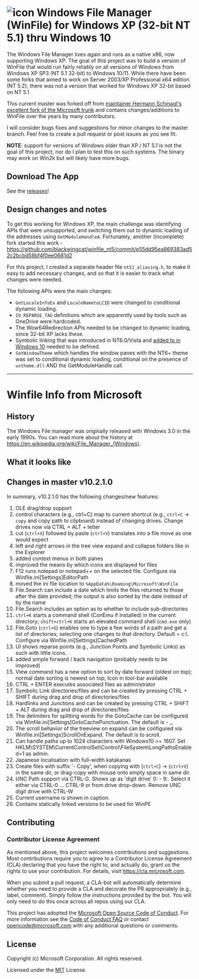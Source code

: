 # ![icon](winfile.png) Windows File Manager (WinFile) for Windows XP (32-bit NT 5.1) thru Windows 10

The Windows File Manager lives again and runs as a native x86, now supporting Windows XP.
The goal of this project was to build a version of WinFile that would run fairly reliably on all versions of Windows from Windows XP SP3 (NT 5.1 32-bit) to Windows 10/11.
While there have been some forks that aimed to work on Server 2003/XP Professional x64 edition (NT 5.2), there was not a version that worked for Windows XP 32-bit based on NT 5.1

This current master was forked off from [maintainer Hermann Schinagl's excellent fork of the Microsoft trunk](https://github.com/schinagl/winfile) and contains changes/additions to WinFile over the years by many contributors.

I will consider bugs fixes and suggestions for minor changes to the master branch. Feel free to create a pull request or post issues as you see fit.

**NOTE**: support for versions of Windows older than XP / NT 5.1 is not the goal of this project, nor do I plan to test this on such systems. The binary may work on Win2k but will likely have more bugs.

## Download The App
See the [releases](https://github.com/wesinator/winfile_xp/releases)!

## Design changes and notes

To get this working for Windows XP, the main challenge was identifying APIs that were unsupported, and switching them out to dynamic loading of the addresses using `GetModuleHandleA`.
Fortunately, another (incomplete) fork started this work - https://github.com/blackwingcat/winfile_nt5/commit/e55dd95ea869383ad52c2bcbd58bf4f0ee0681d2

For this project, I created a separate header file `nt51_aliasing.h`, to make it easy to add necessary changes, and so that it is easier to track what changes were needed.

The following APIs were the main changes:
 - `GetLocaleInfoEx` and `LocaleNametoLCID` were changed to conditional dynamic loading.
 - `IO_REPARSE_TAG` definitions which are apparently used by tools such as OneDrive were hardcoded.
 - The Wow64Redirection APIs needed to be changed to dynamic loading, since 32-bit XP lacks these.
 - Symbolic linking that was introduced in NT6.0/Vista and [added to in Windows 10](https://blogs.windows.com/windowsdeveloper/2016/12/02/symlinks-windows-10/) needed to be defined.
 - `SetWindowTheme` which handles the window panes with the NT6+ theme was set to conditional dynamic loading, conditional on the presence of `uxtheme.dll` AND the GetModuleHandle call.

------
# Winfile Info from Microsoft

## History
The Windows File manager was originally released with Windows 3.0 in the early 1990s.  You
can read more about the history at https://en.wikipedia.org/wiki/File_Manager_(Windows).

## What it looks like

## Changes in master v10.2.1.0
In summary, v10.2.1.0 has the following changes/new features:

1. OLE drag/drop support
2. control characters (e.g., ctrl+C) map to current shortcut (e.g., `ctrl+C` -> `copy` and copy path to clipboard)
instead of changing drives. Change drives now via CTRL + ALT + letter
3. cut (`ctrl+X`) followed by paste (`ctrl+V`) translates into a file move as one would expect
4. left and right arrows in the tree view expand and collapse folders like in the Explorer
5. added context menus in both panes
6. improved the means by which icons are displayed for files
7. F12 runs notepad or notepad++ on the selected file. Configure via Winfile.ini[Settings]EditorPath
8. moved the ini file location to `%AppData%\Roaming\Microsoft\WinFile`
9. File.Search can include a date which limits the files returned to those after the date provided;
the output is also sorted by the date instead of by the name
10. File.Search includes an option as to whether to include sub-directories
11. `ctrl+K` starts a command shell (ConEmu if installed) in the current directory; `shift+ctrl+K`
starts an elevated command shell (`cmd.exe` only)
12. File.Goto (`ctrl+G`) enables one to type a few words of a path and get a list of directories;
selecting one changes to that directory.  Default = c:\\. Configure via Winfile.ini[Settings]CachedPath
13. UI shows reparse points (e.g., Junction Points and Symbolic Links) as such with little icons.
14. added simple forward / back navigation (probably needs to be improved)
15. View command has a new option to sort by date forward (oldest on top); normal date sorting is newest on top; Icon in tool-bar available
16. CTRL + ENTER executes associated files as administrator
17. Symbolic Link directories/files and can be created by pressing CTRL + SHIFT during drag and drop of directories/files
18. Hardlinks and Junctions and can be created by pressing CTRL + SHIFT + ALT during drag and drop of directories/files
19. The delimiters for splitting words for the GotoCache can be configured via Winfile.ini[Settings]GotoCachePunctuation. The default is - _.
20. The scroll behavior of the treeview on expand can be configured via Winfile.ini[Settings]ScrollOnExpand. The default is to scroll.
21. Can handle paths up to 1024 characters with Windows10 >= 1607. Set HKLM\SYSTEM\CurrentControlSet\Control\FileSystem\LongPathsEnabled=1 as admin.
22. Japanese localisation with full-width katakanas
23. Create files with suffix '- Copy', when copying with (`ctrl+C`) -> (`ctrl+V`) in the same dir, or drag-copy with mouse onto empty space in same dir.
24. UNC Path support via CTRL-G. Shows up as 'digit drive' 0: - 9:. Select it either via CTRL-0 ... CTRL-9 or from drive drop-down. Remove UNC digit drive with CTRL-W
25. Current username is shown in caption.
26. Contains statically linked versions to be used for WinPE

## Contributing

### Contributor License Agreement
As mentioned above, this project welcomes contributions and suggestions.  Most contributions require you to agree to a
Contributor License Agreement (CLA) declaring that you have the right to, and actually do, grant us
the rights to use your contribution. For details, visit https://cla.microsoft.com.

When you submit a pull request, a CLA-bot will automatically determine whether you need to provide
a CLA and decorate the PR appropriately (e.g., label, comment). Simply follow the instructions
provided by the bot. You will only need to do this once across all repos using our CLA.

This project has adopted the [Microsoft Open Source Code of Conduct](https://opensource.microsoft.com/codeofconduct/).
For more information see the [Code of Conduct FAQ](https://opensource.microsoft.com/codeofconduct/faq/) or
contact [opencode@microsoft.com](mailto:opencode@microsoft.com) with any additional questions or comments.

## License
Copyright (c) Microsoft Corporation. All rights reserved.

Licensed under the [MIT](LICENSE) License.

[NO_TRAIN]::
